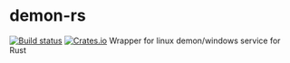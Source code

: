 # demon-rs
[![Build status](https://ci.appveyor.com/api/projects/status/2p6jms9srqim5v2q/branch/master?svg=true)](https://ci.appveyor.com/project/bozaro/demon-rs/branch/master)
[![Crates.io](https://img.shields.io/crates/v/demon.svg)](https://crates.io/crates/demon)
Wrapper for linux demon/windows service for Rust
